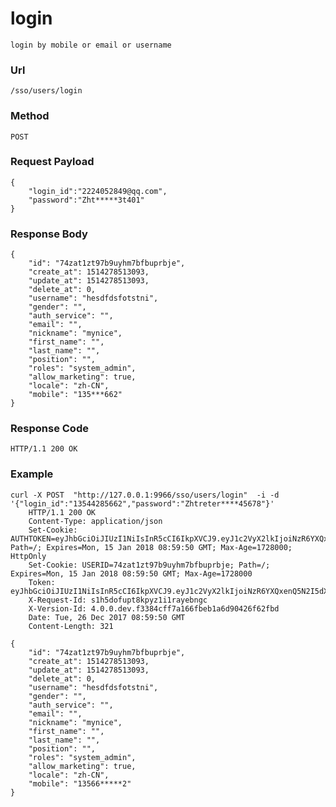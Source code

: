 # login
    login by mobile or email or username
### Url
    /sso/users/login
    
### Method
    POST

### Request Payload
    {
        "login_id":"2224052849@qq.com",
        "password":"Zht*****3t401"
    }

### Response Body
    {
        "id": "74zat1zt97b9uyhm7bfbuprbje",
        "create_at": 1514278513093,
        "update_at": 1514278513093,
        "delete_at": 0,
        "username": "hesdfdsfotstni",
        "gender": "",
        "auth_service": "",
        "email": "",
        "nickname": "mynice",
        "first_name": "",
        "last_name": "",
        "position": "",
        "roles": "system_admin",
        "allow_marketing": true,
        "locale": "zh-CN",
        "mobile": "135***662"
    }
    
### Response Code
    HTTP/1.1 200 OK

### Example
    curl -X POST  "http://127.0.0.1:9966/sso/users/login"  -i -d '{"login_id":"13544285662","password":"Zhtreter****45678"}'
        HTTP/1.1 200 OK
        Content-Type: application/json
        Set-Cookie: AUTHTOKEN=eyJhbGciOiJIUzI1NiIsInR5cCI6IkpXVCJ9.eyJ1c2VyX2lkIjoiNzR6YXQxenQ5N2I5dXlobTdiZmJ1cHJiamUiLCJyb2xlcyI6InN5c3RlbV9hZG1pbiIsInByb3BzIjp7ImJyb3dzZXIiOiJjdXJsLzcuNDcuMCIsIm9zIjoidW5rbm93biIsInBsYXRmb3JtIjoidW5rbm93biJ9LCJleHAiOjE1MTYwMDY3OTAsImlhdCI6MTUxNDI3ODc5MCwiaXNzIjoid3d3LmFjY3VybWUuY29tIn0.si7qPIYV4n3xRzyDgeVWRFCiHnfkkwGbRsFJQpSlF_o; Path=/; Expires=Mon, 15 Jan 2018 08:59:50 GMT; Max-Age=1728000; HttpOnly
        Set-Cookie: USERID=74zat1zt97b9uyhm7bfbuprbje; Path=/; Expires=Mon, 15 Jan 2018 08:59:50 GMT; Max-Age=1728000
        Token: eyJhbGciOiJIUzI1NiIsInR5cCI6IkpXVCJ9.eyJ1c2VyX2lkIjoiNzR6YXQxenQ5N2I5dXlobTdiZmJ1cHJiamUiLCJyb2xlcyI6InN5c3RlbV9hZG1pbiIsInByb3BzIjp7ImJyb3dzZXIiOiJjdXJsLzcuNDcuMCIsIm9zIjoidW5rbm93biIsInBsYXRmb3JtIjoidW5rbm93biJ9LCJleHAiOjE1MTYwMDY3OTAsImlhdCI6MTUxNDI3ODc5MCwiaXNzIjoid3d3LmFjY3VybWUuY29tIn0.si7qPIYV4n3xRzyDgeVWRFCiHnfkkwGbRsFJQpSlF_o
        X-Request-Id: s1h5dofupt8kpyz1i1rayebngc
        X-Version-Id: 4.0.0.dev.f3384cff7a166fbeb1a6d90426f62fbd
        Date: Tue, 26 Dec 2017 08:59:50 GMT
        Content-Length: 321

    {
        "id": "74zat1zt97b9uyhm7bfbuprbje",
        "create_at": 1514278513093,
        "update_at": 1514278513093,
        "delete_at": 0,
        "username": "hesdfdsfotstni",
        "gender": "",
        "auth_service": "",
        "email": "",
        "nickname": "mynice",
        "first_name": "",
        "last_name": "",
        "position": "",
        "roles": "system_admin",
        "allow_marketing": true,
        "locale": "zh-CN",
        "mobile": "13566*****2"
    }
